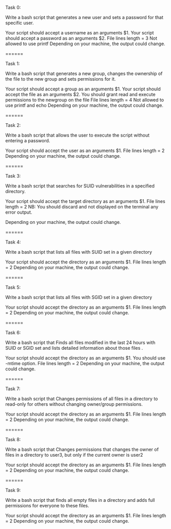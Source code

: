 Task 0:

Write a bash script that generates a new user and sets a password for that specific user.

Your script should accept a username as an arguments $1.
Your script should accept a password as an arguments $2.
File lines length = 3
Not allowed to use printf
Depending on your machine, the output could change.

======

Task 1:

Write a bash script that generates a new group, changes the ownership of the file to the new group and sets permissions for it.

Your script should accept a group as an arguments $1.
Your script should accept the file as an arguments $2.
You should grant read and execute permissions to the newgroup on the file
File lines length = 4
Not allowed to use printf and echo
Depending on your machine, the output could change.

======

Task 2:

Write a bash script that allows the user to execute the script without entering a password.

Your script should accept the user as an arguments $1.
File lines length = 2
Depending on your machine, the output could change.

======

Task 3:

Write a bash script that searches for SUID vulnerabilities in a specified directory.

Your script should accept the target directory as an arguments $1.
File lines length = 2
NB: You should discard and not displayed on the terminal any error output.

Depending on your machine, the output could change.

======

Task 4:

Write a bash script that lists all files with SUID set in a given directory

Your script should accept the directory as an arguments $1.
File lines length = 2
Depending on your machine, the output could change.

======

Task 5:

Write a bash script that lists all files with SGID set in a given directory

Your script should accept the directory as an arguments $1.
File lines length = 2
Depending on your machine, the output could change.

======

Task 6:

Write a bash script that Finds all files modified in the last 24 hours with SUID or SGID set and lists detailed information about those files .

Your script should accept the directory as an arguments $1.
You should use -mtime option.
File lines length = 2
Depending on your machine, the output could change.

======

Task 7:

Write a bash script that Changes permissions of all files in a directory to read-only for others without changing owner/group permissions.

Your script should accept the directory as an arguments $1.
File lines length = 2
Depending on your machine, the output could change.

======

Task 8:

Write a bash script that Changes permissions that changes the owner of files in a directory to user3, but only if the current owner is user2

Your script should accept the directory as an arguments $1.
File lines length = 2
Depending on your machine, the output could change.

======

Task 9:

Write a bash script that finds all empty files in a directory and adds full permissions for everyone to these files.

Your script should accept the directory as an arguments $1.
File lines length = 2
Depending on your machine, the output could change.


